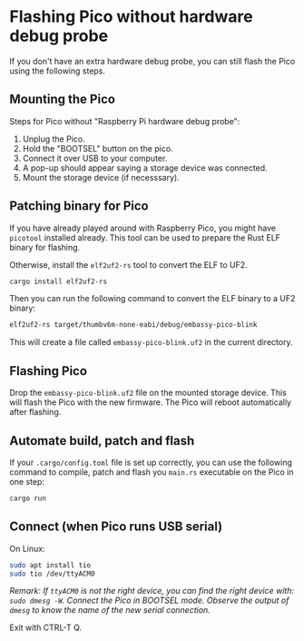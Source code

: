 
# Flashing Pico without hardware debug probe

If you don't have an extra hardware debug probe, you can still flash the Pico using the following steps.

## Mounting the Pico

Steps for Pico without "Raspberry Pi hardware debug probe":

1. Unplug the Pico.
2. Hold the "BOOTSEL" button on the pico.
3. Connect it over USB to your computer.
4. A pop-up should appear saying a storage device was connected.
5. Mount the storage device (if necesssary).

## Patching binary for Pico

If you have already played around with Raspberry Pico, you might have `picotool` installed already. This tool can be used to prepare the Rust ELF binary for flashing.

Otherwise, install the `elf2uf2-rs` tool to convert the ELF to UF2.

```bash
cargo install elf2uf2-rs
```

Then you can run the following command to convert the ELF binary to a UF2 binary:

```bash
elf2uf2-rs target/thumbv6m-none-eabi/debug/embassy-pico-blink
```

This will create a file called `embassy-pico-blink.uf2` in the current directory.

## Flashing Pico

Drop the `embassy-pico-blink.uf2` file on the mounted storage device. This will flash the Pico with the new firmware. The Pico will reboot automatically after flashing.

## Automate build, patch and flash

If your `.cargo/config.toml` file is set up correctly, you can use the following command to compile, patch and flash you `main.rs` executable on the Pico in one step:

```bash
cargo run
```

## Connect (when Pico runs USB serial)

On Linux:

```bash
sudo apt install tio
sudo tio /dev/ttyACM0
```

_Remark: If `ttyACM0` is not the right device, you can find the right device with: `sudo dmesg -W`. Connect the Pico in BOOTSEL mode. Observe the output of `dmesg` to know the name of the new serial connection._

Exit with CTRL-T Q.
